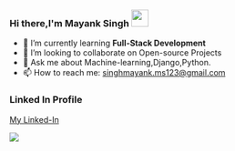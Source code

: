 
### Hi there,I'm Mayank Singh <img src="https://raw.githubusercontent.com/MartinHeinz/MartinHeinz/master/wave.gif" width="30px">



- 🌱 I’m currently learning **Full-Stack Development**
- 👯 I’m looking to collaborate on Open-source Projects
- 💬 Ask me about Machine-learning,Django,Python. 
- 📫 How to reach me: singhmayank.ms123@gmail.com

### Linked In Profile 
[My Linked-In ](https://www.linkedin.com/in/mayank-singh-859574215?lipi=urn%3Ali%3Apage%3Ad_flagship3_profile_view_base_contact_details%3BueYV2dGwSn2eKQlotbp0Vg%3D%3D)



<img src="https://github-readme-stats.vercel.app/api?username=mayanksingh2233&&show_icons=true&title_color=ffffff&icon_color=bb2acf&text_color=daf7dc&bg_color=151515">

